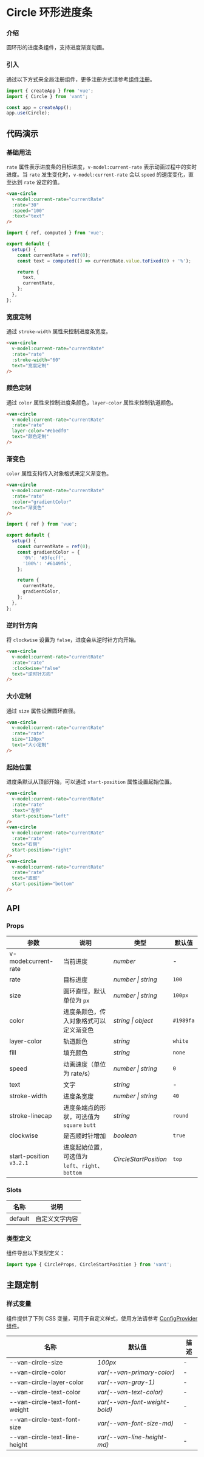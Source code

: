 # Circle 环形进度条

### 介绍

圆环形的进度条组件，支持进度渐变动画。

### 引入

通过以下方式来全局注册组件，更多注册方式请参考[组件注册](#/zh-CN/advanced-usage#zu-jian-zhu-ce)。

```js
import { createApp } from 'vue';
import { Circle } from 'vant';

const app = createApp();
app.use(Circle);
```

## 代码演示

### 基础用法

`rate` 属性表示进度条的目标进度，`v-model:current-rate` 表示动画过程中的实时进度。当 `rate` 发生变化时，`v-model:current-rate` 会以 `speed` 的速度变化，直至达到 `rate` 设定的值。

```html
<van-circle
  v-model:current-rate="currentRate"
  :rate="30"
  :speed="100"
  :text="text"
/>
```

```js
import { ref, computed } from 'vue';

export default {
  setup() {
    const currentRate = ref(0);
    const text = computed(() => currentRate.value.toFixed(0) + '%');

    return {
      text,
      currentRate,
    };
  },
};
```

### 宽度定制

通过 `stroke-width` 属性来控制进度条宽度。

```html
<van-circle
  v-model:current-rate="currentRate"
  :rate="rate"
  :stroke-width="60"
  text="宽度定制"
/>
```

### 颜色定制

通过 `color` 属性来控制进度条颜色，`layer-color` 属性来控制轨道颜色。

```html
<van-circle
  v-model:current-rate="currentRate"
  :rate="rate"
  layer-color="#ebedf0"
  text="颜色定制"
/>
```

### 渐变色

`color` 属性支持传入对象格式来定义渐变色。

```html
<van-circle
  v-model:current-rate="currentRate"
  :rate="rate"
  :color="gradientColor"
  text="渐变色"
/>
```

```js
import { ref } from 'vue';

export default {
  setup() {
    const currentRate = ref(0);
    const gradientColor = {
      '0%': '#3fecff',
      '100%': '#6149f6',
    };

    return {
      currentRate,
      gradientColor,
    };
  },
};
```

### 逆时针方向

将 `clockwise` 设置为 `false`，进度会从逆时针方向开始。

```html
<van-circle
  v-model:current-rate="currentRate"
  :rate="rate"
  :clockwise="false"
  text="逆时针方向"
/>
```

### 大小定制

通过 `size` 属性设置圆环直径。

```html
<van-circle
  v-model:current-rate="currentRate"
  :rate="rate"
  size="120px"
  text="大小定制"
/>
```

### 起始位置

进度条默认从顶部开始，可以通过 `start-position` 属性设置起始位置。

```html
<van-circle
  v-model:current-rate="currentRate"
  :rate="rate"
  :text="左侧"
  start-position="left"
/>
<van-circle
  v-model:current-rate="currentRate"
  :rate="rate"
  text="右侧"
  start-position="right"
/>
<van-circle
  v-model:current-rate="currentRate"
  :rate="rate"
  text="底部"
  start-position="bottom"
/>
```

## API

### Props

| 参数 | 说明 | 类型 | 默认值 |
| --- | --- | --- | --- |
| v-model:current-rate | 当前进度 | _number_ | - |
| rate | 目标进度 | _number \| string_ | `100` |
| size | 圆环直径，默认单位为 `px` | _number \| string_ | `100px` |
| color | 进度条颜色，传入对象格式可以定义渐变色 | _string \| object_ | `#1989fa` |
| layer-color | 轨道颜色 | _string_ | `white` |
| fill | 填充颜色 | _string_ | `none` |
| speed | 动画速度（单位为 rate/s） | _number \| string_ | `0` |
| text | 文字 | _string_ | - |
| stroke-width | 进度条宽度 | _number \| string_ | `40` |
| stroke-linecap | 进度条端点的形状，可选值为 `square` `butt` | _string_ | `round` |
| clockwise | 是否顺时针增加 | _boolean_ | `true` |
| start-position `v3.2.1` | 进度起始位置，可选值为 `left`、`right`、`bottom` | _CircleStartPosition_ | `top` |

### Slots

| 名称    | 说明           |
| ------- | -------------- |
| default | 自定义文字内容 |

### 类型定义

组件导出以下类型定义：

```ts
import type { CircleProps, CircleStartPosition } from 'vant';
```

## 主题定制

### 样式变量

组件提供了下列 CSS 变量，可用于自定义样式，使用方法请参考 [ConfigProvider 组件](#/zh-CN/config-provider)。

| 名称                          | 默认值                        | 描述 |
| ----------------------------- | ----------------------------- | ---- |
| --van-circle-size             | _100px_                       | -    |
| --van-circle-color            | _var(--van-primary-color)_    | -    |
| --van-circle-layer-color      | _var(--van-gray-1)_           | -    |
| --van-circle-text-color       | _var(--van-text-color)_       | -    |
| --van-circle-text-font-weight | _var(--van-font-weight-bold)_ | -    |
| --van-circle-text-font-size   | _var(--van-font-size-md)_     | -    |
| --van-circle-text-line-height | _var(--van-line-height-md)_   | -    |
